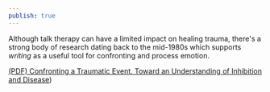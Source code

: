 ```yaml
---
publish: true
---
```

Although talk therapy can have a limited impact on healing trauma, there's a strong body of research dating back to the mid-1980s which supports *writing* as a useful tool for confronting and process emotion.

[(PDF) Confronting a Traumatic Event. Toward an Understanding of Inhibition and Disease](https://www.researchgate.net/publication/19415586_Confronting_a_Traumatic_Event_Toward_an_Understanding_of_Inhibition_and_Disease))
